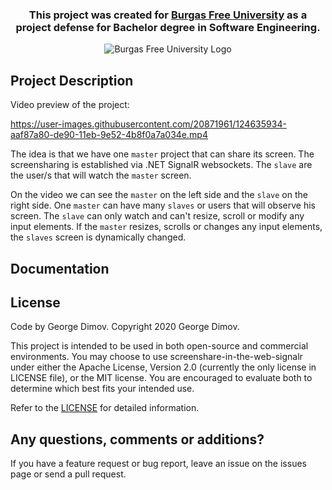 <div align="center"><h3 align="center">This project was created for <a href="https://www.bfu.bg/en">Burgas Free University</a> as a project defense for Bachelor degree in Software Engineering.</h3></div>
<p></p>

<p align="center">
  <img src="https://www.bfu.bg/assets/images/logo_en.jpg" alt="Burgas Free University Logo" />
</p>

## Project Description
Video preview of the project:

https://user-images.githubusercontent.com/20871961/124635934-aaf87a80-de90-11eb-9e52-4b8f0a7a034e.mp4

The idea is that we have one `master` project that can share its screen. The screensharing is established via .NET SignalR websockets. The `slave` are the user/s that will watch the `master` screen.  

On the video we can see the `master` on the left side and the `slave` on the right side. One `master` can have many `slaves` or users that will observe his screen. The `slave` can only watch and can't resize, scroll or modify any input elements. If the `master` resizes, scrolls or changes any input elements, the `slaves` screen is dynamically changed.

## Documentation


## License

Code by George Dimov. Copyright 2020 George Dimov.

This project is intended to be used in both open-source and commercial environments. You may choose to use screenshare-in-the-web-signalr  under either the Apache License, Version 2.0 (currently the only license in LICENSE file), or the MIT license. You are encouraged to evaluate both to determine which best fits your intended use.

Refer to the [LICENSE](https://github.com/George221b/screenshare-in-the-web-signalr/blob/main/LICENSE) for detailed information.

## Any questions, comments or additions?
If you have a feature request or bug report, leave an issue on the issues page or send a pull request.
